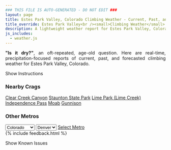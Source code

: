 ```yaml
---
### THIS FILE IS AUTO-GENERATED - DO NOT EDIT ###
layout: page
title: Estes Park Valley, Colorado Climbing Weather - Current, Past, and Forecasted Report
title_override: Estes Park Valley<br /><small>Climbing Weather</small>
description: A lightweight weather report for Estes Park Valley, Colorado. Optimized for slow internet connections.
js_includes:
  - weather.js
---
```


<section class="measure center lh-copy f5-ns f6 ph2 mv4" style="text-align: justify;">
<strong>"Is it dry?"</strong>, an oft-repeated, age-old question. Here are real-time,
precipitation-focused reports of current, past, and forecasted climbing weather for Estes Park Valley, Colorado.
</section>

<p id="settings-toggle" class="mw5 b center tc hover-light-red black-70 pointer">Show Instructions</p>
<section id="settings" class="overflow-hidden" style="display:none;">
    <div class="mv2 ph2 center">
        <div class="fn f6 tc pv2">
            <p class="measure lh-copy center"><strong>Show/hide hourly forecasts</strong> by clicking the desired day.</p>
            <hr class="mw5 p0 mv2 o-60 b0 bt b--light-red light-red bg-light-red">
            <p class="measure lh-copy center"><strong>Current and Past conditions</strong> are measured by the nearest weather station. <strong>Forecast conditions</strong> are calculated and polled separately.</p>
            <hr class="mw5 p0 mv2 o-60 b0 bt b--light-red light-red bg-light-red">
            <p class="measure lh-copy center"><strong>Having issues?</strong> Try <a id="clear-cache" class="no-underline relative fancy-link light-red hover-light-red" href="#">clearing the local cache</a>.</p>
            <hr class="mw5 p0 mv2 o-60 b0 bt b--light-red light-red bg-light-red">
            <p class="measure lh-copy center">Weather data sourced from <a class="no-underline fancy-link relative light-red" target="_blank" href="https://www.weather.gov/documentation/services-web-api">weather.gov</a>.</p>
        </div>
    </div>
</section>
<section id="weather" data-crag="estes-park-valley-colorado" class="mv4-ns mv3 ph2 center"></section>
<section id="nearby" class="tc lh-copy">
  <h3>Nearby Crags</h3>
<a class="nowrap no-underline fancy-link relative light-red mh3" href="/crags/clear-creek-canyon-colorado-weather.html">Clear Creek Canyon</a>
<a class="nowrap no-underline fancy-link relative light-red mh3" href="/crags/staunton-state-park-colorado-weather.html">Staunton State Park</a>
<a class="nowrap no-underline fancy-link relative light-red mh3" href="/crags/lime-park-lime-creek-colorado-weather.html">Lime Park (Lime Creek)</a>
<a class="nowrap no-underline fancy-link relative light-red mh3" href="/crags/independence-pass-colorado-weather.html">Independence Pass</a>
<a class="nowrap no-underline fancy-link relative light-red mh3" href="/crags/moab-utah-weather.html">Moab</a>
<a class="nowrap no-underline fancy-link relative light-red mh3" href="/crags/gunnison-colorado-weather.html">Gunnison</a>
</section>
<section id="nearby" class="tc lh-copy">
  <h3>Other Metros</h3>
  <select class="ma1 bg-near-white pa2" id="stateSel">
    <option value="Texas">Texas</option>
    <option value="Washington">Washington</option>
    <option value="Colorado" selected>Colorado</option>
    <option value="Tennessee">Tennessee</option>
    <option value="Utah">Utah</option>
    <option value="California">California</option>
  </select>
  <select class="ma1 bg-near-white pa2" id="citySel">
    <option value="Denver" selected>Denver</option>
  </select>
  <a id="selectMetro" class="f6 link dim ph3 pv2 ma1 dib white bg-light-red" href="/crags/denver-colorado-weather.html">Select Metro</a>
  <script>
    var states = [];
    states["Texas"] = "Austin"
    states["Washington"] = "Seattle"
    states["Colorado"] = "Denver"
    states["Tennessee"] = "Nashville"
    states["Utah"] = "Salt Lake City"
    states["California"] = "San Francisco|Los Angeles"
  </script>
</section>
{% include feedback.html %}
<p id="issues-toggle" class="mw5 b center tc hover-light-red black-70 pointer">Show Known Issues</p>
<section id="issues" class="overflow-hidden tc f6">
</section>

<script>
  var weekly_BOU_46_92 = {"updated":"2021-02-20T03:13:57+00:00","units":"us","forecastGenerator":"BaselineForecastGenerator","generatedAt":"2021-02-20T08:46:30+00:00","updateTime":"2021-02-20T03:13:57+00:00","validTimes":"2021-02-19T21:00:00+00:00/P7DT10H","elevation":{"value":2542.9464,"unitCode":"unit:m"},"periods":[{"number":1,"name":"Overnight","startTime":"2021-02-20T01:00:00-07:00","endTime":"2021-02-20T06:00:00-07:00","isDaytime":false,"temperature":21,"temperatureUnit":"F","temperatureTrend":"rising","windSpeed":"14 mph","windDirection":"WSW","icon":"https://api.weather.gov/icons/land/night/snow,40?size=medium","shortForecast":"Chance Snow Showers","detailedForecast":"A chance of snow showers. Mostly clear. Low around 21, with temperatures rising to around 23 overnight. West southwest wind around 14 mph, with gusts as high as 22 mph. Chance of precipitation is 40%."},{"number":2,"name":"Saturday","startTime":"2021-02-20T06:00:00-07:00","endTime":"2021-02-20T18:00:00-07:00","isDaytime":true,"temperature":38,"temperatureUnit":"F","temperatureTrend":"falling","windSpeed":"8 to 12 mph","windDirection":"W","icon":"https://api.weather.gov/icons/land/day/snow,60/snow,80?size=medium","shortForecast":"Snow Showers","detailedForecast":"Snow showers. Partly sunny. High near 38, with temperatures falling to around 31 in the afternoon. West wind 8 to 12 mph, with gusts as high as 18 mph. Chance of precipitation is 80%. New snow accumulation of less than half an inch possible."},{"number":3,"name":"Saturday Night","startTime":"2021-02-20T18:00:00-07:00","endTime":"2021-02-21T06:00:00-07:00","isDaytime":false,"temperature":14,"temperatureUnit":"F","temperatureTrend":"rising","windSpeed":"10 to 14 mph","windDirection":"NW","icon":"https://api.weather.gov/icons/land/night/snow,80/snow,20?size=medium","shortForecast":"Snow Showers","detailedForecast":"Snow showers before 5am. Mostly cloudy. Low around 14, with temperatures rising to around 17 overnight. Northwest wind 10 to 14 mph, with gusts as high as 22 mph. Chance of precipitation is 80%. New snow accumulation of less than one inch possible."},{"number":4,"name":"Sunday","startTime":"2021-02-21T06:00:00-07:00","endTime":"2021-02-21T18:00:00-07:00","isDaytime":true,"temperature":28,"temperatureUnit":"F","temperatureTrend":null,"windSpeed":"13 to 20 mph","windDirection":"W","icon":"https://api.weather.gov/icons/land/day/few/blizzard?size=medium","shortForecast":"Sunny then Patchy Blowing Snow","detailedForecast":"Patchy blowing snow after 2pm. Sunny, with a high near 28. West wind 13 to 20 mph, with gusts as high as 31 mph."},{"number":5,"name":"Sunday Night","startTime":"2021-02-21T18:00:00-07:00","endTime":"2021-02-22T06:00:00-07:00","isDaytime":false,"temperature":19,"temperatureUnit":"F","temperatureTrend":null,"windSpeed":"22 mph","windDirection":"W","icon":"https://api.weather.gov/icons/land/night/blizzard?size=medium","shortForecast":"Patchy Blowing Snow","detailedForecast":"Patchy blowing snow. Mostly clear, with a low around 19. West wind around 22 mph, with gusts as high as 35 mph."},{"number":6,"name":"Monday","startTime":"2021-02-22T06:00:00-07:00","endTime":"2021-02-22T18:00:00-07:00","isDaytime":true,"temperature":41,"temperatureUnit":"F","temperatureTrend":null,"windSpeed":"15 to 21 mph","windDirection":"W","icon":"https://api.weather.gov/icons/land/day/blizzard/wind_few?size=medium","shortForecast":"Patchy Blowing Snow then Sunny","detailedForecast":"Patchy blowing snow before 11am. Sunny, with a high near 41."},{"number":7,"name":"Monday Night","startTime":"2021-02-22T18:00:00-07:00","endTime":"2021-02-23T06:00:00-07:00","isDaytime":false,"temperature":26,"temperatureUnit":"F","temperatureTrend":null,"windSpeed":"15 mph","windDirection":"W","icon":"https://api.weather.gov/icons/land/night/few?size=medium","shortForecast":"Mostly Clear","detailedForecast":"Mostly clear, with a low around 26."},{"number":8,"name":"Tuesday","startTime":"2021-02-23T06:00:00-07:00","endTime":"2021-02-23T18:00:00-07:00","isDaytime":true,"temperature":46,"temperatureUnit":"F","temperatureTrend":null,"windSpeed":"14 mph","windDirection":"W","icon":"https://api.weather.gov/icons/land/day/few/snow?size=medium","shortForecast":"Sunny then Slight Chance Light Snow","detailedForecast":"A slight chance of snow after 5pm. Sunny, with a high near 46. Little or no snow accumulation expected."},{"number":9,"name":"Tuesday Night","startTime":"2021-02-23T18:00:00-07:00","endTime":"2021-02-24T06:00:00-07:00","isDaytime":false,"temperature":17,"temperatureUnit":"F","temperatureTrend":null,"windSpeed":"12 mph","windDirection":"W","icon":"https://api.weather.gov/icons/land/night/snow?size=medium","shortForecast":"Chance Light Snow","detailedForecast":"A chance of snow. Mostly cloudy, with a low around 17. New snow accumulation of less than one inch possible."},{"number":10,"name":"Wednesday","startTime":"2021-02-24T06:00:00-07:00","endTime":"2021-02-24T18:00:00-07:00","isDaytime":true,"temperature":27,"temperatureUnit":"F","temperatureTrend":null,"windSpeed":"12 mph","windDirection":"E","icon":"https://api.weather.gov/icons/land/day/snow?size=medium","shortForecast":"Chance Light Snow","detailedForecast":"A chance of snow. Partly sunny, with a high near 27. New snow accumulation of 1 to 2 inches possible."},{"number":11,"name":"Wednesday Night","startTime":"2021-02-24T18:00:00-07:00","endTime":"2021-02-25T06:00:00-07:00","isDaytime":false,"temperature":10,"temperatureUnit":"F","temperatureTrend":null,"windSpeed":"10 mph","windDirection":"NNE","icon":"https://api.weather.gov/icons/land/night/snow?size=medium","shortForecast":"Chance Light Snow","detailedForecast":"A chance of snow. Mostly cloudy, with a low around 10. New snow accumulation of 1 to 2 inches possible."},{"number":12,"name":"Thursday","startTime":"2021-02-25T06:00:00-07:00","endTime":"2021-02-25T18:00:00-07:00","isDaytime":true,"temperature":30,"temperatureUnit":"F","temperatureTrend":null,"windSpeed":"12 mph","windDirection":"WSW","icon":"https://api.weather.gov/icons/land/day/snow/sct?size=medium","shortForecast":"Slight Chance Light Snow then Mostly Sunny","detailedForecast":"A slight chance of snow before 11am. Mostly sunny, with a high near 30. Little or no snow accumulation expected."},{"number":13,"name":"Thursday Night","startTime":"2021-02-25T18:00:00-07:00","endTime":"2021-02-26T06:00:00-07:00","isDaytime":false,"temperature":15,"temperatureUnit":"F","temperatureTrend":null,"windSpeed":"14 mph","windDirection":"WSW","icon":"https://api.weather.gov/icons/land/night/few?size=medium","shortForecast":"Mostly Clear","detailedForecast":"Mostly clear, with a low around 15."},{"number":14,"name":"Friday","startTime":"2021-02-26T06:00:00-07:00","endTime":"2021-02-26T18:00:00-07:00","isDaytime":true,"temperature":36,"temperatureUnit":"F","temperatureTrend":null,"windSpeed":"10 to 14 mph","windDirection":"W","icon":"https://api.weather.gov/icons/land/day/sct/snow?size=medium","shortForecast":"Mostly Sunny then Slight Chance Light Snow","detailedForecast":"A slight chance of snow after 5pm. Mostly sunny, with a high near 36."}]}
  var hourly_BOU_46_92 = {"@context":["https://geojson.org/geojson-ld/geojson-context.jsonld",{"@version":"1.1","wx":"https://api.weather.gov/ontology#","geo":"http://www.opengis.net/ont/geosparql#","unit":"http://codes.wmo.int/common/unit/","@vocab":"https://api.weather.gov/ontology#"}],"type":"Feature","geometry":{"type":"Polygon","coordinates":[[[-105.5332704,40.4141984],[-105.5310309,40.3922896],[-105.5022871,40.393991199999995],[-105.5045206,40.415900099999995],[-105.5332704,40.4141984]]]},"properties":{"updated":"2021-02-20T03:13:57+00:00","units":"us","forecastGenerator":"HourlyForecastGenerator","generatedAt":"2021-02-20T08:46:31+00:00","updateTime":"2021-02-20T03:13:57+00:00","validTimes":"2021-02-19T21:00:00+00:00/P7DT10H","elevation":{"value":2542.9464,"unitCode":"unit:m"},"periods":[{"number":1,"name":"","startTime":"2021-02-20T01:00:00-07:00","endTime":"2021-02-20T02:00:00-07:00","isDaytime":false,"temperature":22,"temperatureUnit":"F","temperatureTrend":null,"windSpeed":"14 mph","windDirection":"W","icon":"https://api.weather.gov/icons/land/night/snow,30?size=small","shortForecast":"Chance Snow Showers","detailedForecast":""},{"number":2,"name":"","startTime":"2021-02-20T02:00:00-07:00","endTime":"2021-02-20T03:00:00-07:00","isDaytime":false,"temperature":21,"temperatureUnit":"F","temperatureTrend":null,"windSpeed":"14 mph","windDirection":"W","icon":"https://api.weather.gov/icons/land/night/snow,30?size=small","shortForecast":"Chance Snow Showers","detailedForecast":""},{"number":3,"name":"","startTime":"2021-02-20T03:00:00-07:00","endTime":"2021-02-20T04:00:00-07:00","isDaytime":false,"temperature":22,"temperatureUnit":"F","temperatureTrend":null,"windSpeed":"14 mph","windDirection":"WSW","icon":"https://api.weather.gov/icons/land/night/snow,30?size=small","shortForecast":"Chance Snow Showers","detailedForecast":""},{"number":4,"name":"","startTime":"2021-02-20T04:00:00-07:00","endTime":"2021-02-20T05:00:00-07:00","isDaytime":false,"temperature":22,"temperatureUnit":"F","temperatureTrend":null,"windSpeed":"14 mph","windDirection":"WSW","icon":"https://api.weather.gov/icons/land/night/snow,30?size=small","shortForecast":"Chance Snow Showers","detailedForecast":""},{"number":5,"name":"","startTime":"2021-02-20T05:00:00-07:00","endTime":"2021-02-20T06:00:00-07:00","isDaytime":false,"temperature":23,"temperatureUnit":"F","temperatureTrend":null,"windSpeed":"13 mph","windDirection":"WSW","icon":"https://api.weather.gov/icons/land/night/snow,40?size=small","shortForecast":"Chance Snow Showers","detailedForecast":""},{"number":6,"name":"","startTime":"2021-02-20T06:00:00-07:00","endTime":"2021-02-20T07:00:00-07:00","isDaytime":true,"temperature":23,"temperatureUnit":"F","temperatureTrend":null,"windSpeed":"12 mph","windDirection":"WSW","icon":"https://api.weather.gov/icons/land/day/snow,40?size=small","shortForecast":"Chance Snow Showers","detailedForecast":""},{"number":7,"name":"","startTime":"2021-02-20T07:00:00-07:00","endTime":"2021-02-20T08:00:00-07:00","isDaytime":true,"temperature":25,"temperatureUnit":"F","temperatureTrend":null,"windSpeed":"12 mph","windDirection":"WSW","icon":"https://api.weather.gov/icons/land/day/snow,40?size=small","shortForecast":"Chance Snow Showers","detailedForecast":""},{"number":8,"name":"","startTime":"2021-02-20T08:00:00-07:00","endTime":"2021-02-20T09:00:00-07:00","isDaytime":true,"temperature":27,"temperatureUnit":"F","temperatureTrend":null,"windSpeed":"12 mph","windDirection":"WSW","icon":"https://api.weather.gov/icons/land/day/snow?size=small","shortForecast":"Chance Snow Showers","detailedForecast":""},{"number":9,"name":"","startTime":"2021-02-20T09:00:00-07:00","endTime":"2021-02-20T10:00:00-07:00","isDaytime":true,"temperature":30,"temperatureUnit":"F","temperatureTrend":null,"windSpeed":"10 mph","windDirection":"WSW","icon":"https://api.weather.gov/icons/land/day/snow?size=small","shortForecast":"Chance Snow Showers","detailedForecast":""},{"number":10,"name":"","startTime":"2021-02-20T10:00:00-07:00","endTime":"2021-02-20T11:00:00-07:00","isDaytime":true,"temperature":33,"temperatureUnit":"F","temperatureTrend":null,"windSpeed":"9 mph","windDirection":"WSW","icon":"https://api.weather.gov/icons/land/day/snow?size=small","shortForecast":"Chance Snow Showers","detailedForecast":""},{"number":11,"name":"","startTime":"2021-02-20T11:00:00-07:00","endTime":"2021-02-20T12:00:00-07:00","isDaytime":true,"temperature":36,"temperatureUnit":"F","temperatureTrend":null,"windSpeed":"9 mph","windDirection":"WSW","icon":"https://api.weather.gov/icons/land/day/snow?size=small","shortForecast":"Snow Showers Likely","detailedForecast":""},{"number":12,"name":"","startTime":"2021-02-20T12:00:00-07:00","endTime":"2021-02-20T13:00:00-07:00","isDaytime":true,"temperature":37,"temperatureUnit":"F","temperatureTrend":null,"windSpeed":"9 mph","windDirection":"WSW","icon":"https://api.weather.gov/icons/land/day/snow?size=small","shortForecast":"Snow Showers Likely","detailedForecast":""},{"number":13,"name":"","startTime":"2021-02-20T13:00:00-07:00","endTime":"2021-02-20T14:00:00-07:00","isDaytime":true,"temperature":38,"temperatureUnit":"F","temperatureTrend":null,"windSpeed":"9 mph","windDirection":"WSW","icon":"https://api.weather.gov/icons/land/day/snow?size=small","shortForecast":"Snow Showers Likely","detailedForecast":""},{"number":14,"name":"","startTime":"2021-02-20T14:00:00-07:00","endTime":"2021-02-20T15:00:00-07:00","isDaytime":true,"temperature":37,"temperatureUnit":"F","temperatureTrend":null,"windSpeed":"9 mph","windDirection":"WSW","icon":"https://api.weather.gov/icons/land/day/snow?size=small","shortForecast":"Snow Showers Likely","detailedForecast":""},{"number":15,"name":"","startTime":"2021-02-20T15:00:00-07:00","endTime":"2021-02-20T16:00:00-07:00","isDaytime":true,"temperature":36,"temperatureUnit":"F","temperatureTrend":null,"windSpeed":"9 mph","windDirection":"W","icon":"https://api.weather.gov/icons/land/day/snow?size=small","shortForecast":"Snow Showers Likely","detailedForecast":""},{"number":16,"name":"","startTime":"2021-02-20T16:00:00-07:00","endTime":"2021-02-20T17:00:00-07:00","isDaytime":true,"temperature":34,"temperatureUnit":"F","temperatureTrend":null,"windSpeed":"9 mph","windDirection":"W","icon":"https://api.weather.gov/icons/land/day/snow?size=small","shortForecast":"Snow Showers Likely","detailedForecast":""},{"number":17,"name":"","startTime":"2021-02-20T17:00:00-07:00","endTime":"2021-02-20T18:00:00-07:00","isDaytime":true,"temperature":31,"temperatureUnit":"F","temperatureTrend":null,"windSpeed":"8 mph","windDirection":"NW","icon":"https://api.weather.gov/icons/land/day/snow?size=small","shortForecast":"Snow Showers","detailedForecast":""},{"number":18,"name":"","startTime":"2021-02-20T18:00:00-07:00","endTime":"2021-02-20T19:00:00-07:00","isDaytime":false,"temperature":29,"temperatureUnit":"F","temperatureTrend":null,"windSpeed":"10 mph","windDirection":"WNW","icon":"https://api.weather.gov/icons/land/night/snow?size=small","shortForecast":"Snow Showers","detailedForecast":""},{"number":19,"name":"","startTime":"2021-02-20T19:00:00-07:00","endTime":"2021-02-20T20:00:00-07:00","isDaytime":false,"temperature":26,"temperatureUnit":"F","temperatureTrend":null,"windSpeed":"13 mph","windDirection":"NW","icon":"https://api.weather.gov/icons/land/night/snow?size=small","shortForecast":"Snow Showers","detailedForecast":""},{"number":20,"name":"","startTime":"2021-02-20T20:00:00-07:00","endTime":"2021-02-20T21:00:00-07:00","isDaytime":false,"temperature":24,"temperatureUnit":"F","temperatureTrend":null,"windSpeed":"13 mph","windDirection":"WNW","icon":"https://api.weather.gov/icons/land/night/snow?size=small","shortForecast":"Snow Showers","detailedForecast":""},{"number":21,"name":"","startTime":"2021-02-20T21:00:00-07:00","endTime":"2021-02-20T22:00:00-07:00","isDaytime":false,"temperature":23,"temperatureUnit":"F","temperatureTrend":null,"windSpeed":"14 mph","windDirection":"NW","icon":"https://api.weather.gov/icons/land/night/snow?size=small","shortForecast":"Snow Showers","detailedForecast":""},{"number":22,"name":"","startTime":"2021-02-20T22:00:00-07:00","endTime":"2021-02-20T23:00:00-07:00","isDaytime":false,"temperature":21,"temperatureUnit":"F","temperatureTrend":null,"windSpeed":"13 mph","windDirection":"NW","icon":"https://api.weather.gov/icons/land/night/snow?size=small","shortForecast":"Snow Showers","detailedForecast":""},{"number":23,"name":"","startTime":"2021-02-20T23:00:00-07:00","endTime":"2021-02-21T00:00:00-07:00","isDaytime":false,"temperature":20,"temperatureUnit":"F","temperatureTrend":null,"windSpeed":"12 mph","windDirection":"NW","icon":"https://api.weather.gov/icons/land/night/snow?size=small","shortForecast":"Slight Chance Snow Showers","detailedForecast":""},{"number":24,"name":"","startTime":"2021-02-21T00:00:00-07:00","endTime":"2021-02-21T01:00:00-07:00","isDaytime":false,"temperature":19,"temperatureUnit":"F","temperatureTrend":null,"windSpeed":"10 mph","windDirection":"NW","icon":"https://api.weather.gov/icons/land/night/snow?size=small","shortForecast":"Slight Chance Snow Showers","detailedForecast":""},{"number":25,"name":"","startTime":"2021-02-21T01:00:00-07:00","endTime":"2021-02-21T02:00:00-07:00","isDaytime":false,"temperature":17,"temperatureUnit":"F","temperatureTrend":null,"windSpeed":"10 mph","windDirection":"NW","icon":"https://api.weather.gov/icons/land/night/snow?size=small","shortForecast":"Slight Chance Snow Showers","detailedForecast":""},{"number":26,"name":"","startTime":"2021-02-21T02:00:00-07:00","endTime":"2021-02-21T03:00:00-07:00","isDaytime":false,"temperature":17,"temperatureUnit":"F","temperatureTrend":null,"windSpeed":"10 mph","windDirection":"NW","icon":"https://api.weather.gov/icons/land/night/snow?size=small","shortForecast":"Slight Chance Snow Showers","detailedForecast":""},{"number":27,"name":"","startTime":"2021-02-21T03:00:00-07:00","endTime":"2021-02-21T04:00:00-07:00","isDaytime":false,"temperature":16,"temperatureUnit":"F","temperatureTrend":null,"windSpeed":"10 mph","windDirection":"WNW","icon":"https://api.weather.gov/icons/land/night/snow?size=small","shortForecast":"Slight Chance Snow Showers","detailedForecast":""},{"number":28,"name":"","startTime":"2021-02-21T04:00:00-07:00","endTime":"2021-02-21T05:00:00-07:00","isDaytime":false,"temperature":16,"temperatureUnit":"F","temperatureTrend":null,"windSpeed":"12 mph","windDirection":"WNW","icon":"https://api.weather.gov/icons/land/night/snow?size=small","shortForecast":"Slight Chance Snow Showers","detailedForecast":""},{"number":29,"name":"","startTime":"2021-02-21T05:00:00-07:00","endTime":"2021-02-21T06:00:00-07:00","isDaytime":false,"temperature":17,"temperatureUnit":"F","temperatureTrend":null,"windSpeed":"13 mph","windDirection":"WNW","icon":"https://api.weather.gov/icons/land/night/few?size=small","shortForecast":"Mostly Clear","detailedForecast":""},{"number":30,"name":"","startTime":"2021-02-21T06:00:00-07:00","endTime":"2021-02-21T07:00:00-07:00","isDaytime":true,"temperature":17,"temperatureUnit":"F","temperatureTrend":null,"windSpeed":"13 mph","windDirection":"W","icon":"https://api.weather.gov/icons/land/day/sct?size=small","shortForecast":"Mostly Sunny","detailedForecast":""},{"number":31,"name":"","startTime":"2021-02-21T07:00:00-07:00","endTime":"2021-02-21T08:00:00-07:00","isDaytime":true,"temperature":18,"temperatureUnit":"F","temperatureTrend":null,"windSpeed":"13 mph","windDirection":"W","icon":"https://api.weather.gov/icons/land/day/sct?size=small","shortForecast":"Mostly Sunny","detailedForecast":""},{"number":32,"name":"","startTime":"2021-02-21T08:00:00-07:00","endTime":"2021-02-21T09:00:00-07:00","isDaytime":true,"temperature":19,"temperatureUnit":"F","temperatureTrend":null,"windSpeed":"15 mph","windDirection":"W","icon":"https://api.weather.gov/icons/land/day/sct?size=small","shortForecast":"Mostly Sunny","detailedForecast":""},{"number":33,"name":"","startTime":"2021-02-21T09:00:00-07:00","endTime":"2021-02-21T10:00:00-07:00","isDaytime":true,"temperature":21,"temperatureUnit":"F","temperatureTrend":null,"windSpeed":"15 mph","windDirection":"W","icon":"https://api.weather.gov/icons/land/day/sct?size=small","shortForecast":"Mostly Sunny","detailedForecast":""},{"number":34,"name":"","startTime":"2021-02-21T10:00:00-07:00","endTime":"2021-02-21T11:00:00-07:00","isDaytime":true,"temperature":22,"temperatureUnit":"F","temperatureTrend":null,"windSpeed":"16 mph","windDirection":"W","icon":"https://api.weather.gov/icons/land/day/few?size=small","shortForecast":"Sunny","detailedForecast":""},{"number":35,"name":"","startTime":"2021-02-21T11:00:00-07:00","endTime":"2021-02-21T12:00:00-07:00","isDaytime":true,"temperature":24,"temperatureUnit":"F","temperatureTrend":null,"windSpeed":"17 mph","windDirection":"W","icon":"https://api.weather.gov/icons/land/day/few?size=small","shortForecast":"Sunny","detailedForecast":""},{"number":36,"name":"","startTime":"2021-02-21T12:00:00-07:00","endTime":"2021-02-21T13:00:00-07:00","isDaytime":true,"temperature":25,"temperatureUnit":"F","temperatureTrend":null,"windSpeed":"17 mph","windDirection":"W","icon":"https://api.weather.gov/icons/land/day/few?size=small","shortForecast":"Sunny","detailedForecast":""},{"number":37,"name":"","startTime":"2021-02-21T13:00:00-07:00","endTime":"2021-02-21T14:00:00-07:00","isDaytime":true,"temperature":27,"temperatureUnit":"F","temperatureTrend":null,"windSpeed":"18 mph","windDirection":"W","icon":"https://api.weather.gov/icons/land/day/few?size=small","shortForecast":"Sunny","detailedForecast":""},{"number":38,"name":"","startTime":"2021-02-21T14:00:00-07:00","endTime":"2021-02-21T15:00:00-07:00","isDaytime":true,"temperature":27,"temperatureUnit":"F","temperatureTrend":null,"windSpeed":"20 mph","windDirection":"W","icon":"https://api.weather.gov/icons/land/day/blizzard?size=small","shortForecast":"Patchy Blowing Snow","detailedForecast":""},{"number":39,"name":"","startTime":"2021-02-21T15:00:00-07:00","endTime":"2021-02-21T16:00:00-07:00","isDaytime":true,"temperature":27,"temperatureUnit":"F","temperatureTrend":null,"windSpeed":"20 mph","windDirection":"W","icon":"https://api.weather.gov/icons/land/day/blizzard?size=small","shortForecast":"Patchy Blowing Snow","detailedForecast":""},{"number":40,"name":"","startTime":"2021-02-21T16:00:00-07:00","endTime":"2021-02-21T17:00:00-07:00","isDaytime":true,"temperature":26,"temperatureUnit":"F","temperatureTrend":null,"windSpeed":"20 mph","windDirection":"W","icon":"https://api.weather.gov/icons/land/day/blizzard?size=small","shortForecast":"Patchy Blowing Snow","detailedForecast":""},{"number":41,"name":"","startTime":"2021-02-21T17:00:00-07:00","endTime":"2021-02-21T18:00:00-07:00","isDaytime":true,"temperature":25,"temperatureUnit":"F","temperatureTrend":null,"windSpeed":"20 mph","windDirection":"W","icon":"https://api.weather.gov/icons/land/day/blizzard?size=small","shortForecast":"Patchy Blowing Snow","detailedForecast":""},{"number":42,"name":"","startTime":"2021-02-21T18:00:00-07:00","endTime":"2021-02-21T19:00:00-07:00","isDaytime":false,"temperature":24,"temperatureUnit":"F","temperatureTrend":null,"windSpeed":"20 mph","windDirection":"W","icon":"https://api.weather.gov/icons/land/night/blizzard?size=small","shortForecast":"Patchy Blowing Snow","detailedForecast":""},{"number":43,"name":"","startTime":"2021-02-21T19:00:00-07:00","endTime":"2021-02-21T20:00:00-07:00","isDaytime":false,"temperature":22,"temperatureUnit":"F","temperatureTrend":null,"windSpeed":"20 mph","windDirection":"W","icon":"https://api.weather.gov/icons/land/night/blizzard?size=small","shortForecast":"Patchy Blowing Snow","detailedForecast":""},{"number":44,"name":"","startTime":"2021-02-21T20:00:00-07:00","endTime":"2021-02-21T21:00:00-07:00","isDaytime":false,"temperature":21,"temperatureUnit":"F","temperatureTrend":null,"windSpeed":"20 mph","windDirection":"W","icon":"https://api.weather.gov/icons/land/night/blizzard?size=small","shortForecast":"Patchy Blowing Snow","detailedForecast":""},{"number":45,"name":"","startTime":"2021-02-21T21:00:00-07:00","endTime":"2021-02-21T22:00:00-07:00","isDaytime":false,"temperature":21,"temperatureUnit":"F","temperatureTrend":null,"windSpeed":"21 mph","windDirection":"W","icon":"https://api.weather.gov/icons/land/night/blizzard?size=small","shortForecast":"Patchy Blowing Snow","detailedForecast":""},{"number":46,"name":"","startTime":"2021-02-21T22:00:00-07:00","endTime":"2021-02-21T23:00:00-07:00","isDaytime":false,"temperature":21,"temperatureUnit":"F","temperatureTrend":null,"windSpeed":"21 mph","windDirection":"W","icon":"https://api.weather.gov/icons/land/night/blizzard?size=small","shortForecast":"Patchy Blowing Snow","detailedForecast":""},{"number":47,"name":"","startTime":"2021-02-21T23:00:00-07:00","endTime":"2021-02-22T00:00:00-07:00","isDaytime":false,"temperature":22,"temperatureUnit":"F","temperatureTrend":null,"windSpeed":"22 mph","windDirection":"W","icon":"https://api.weather.gov/icons/land/night/blizzard?size=small","shortForecast":"Patchy Blowing Snow","detailedForecast":""},{"number":48,"name":"","startTime":"2021-02-22T00:00:00-07:00","endTime":"2021-02-22T01:00:00-07:00","isDaytime":false,"temperature":22,"temperatureUnit":"F","temperatureTrend":null,"windSpeed":"22 mph","windDirection":"W","icon":"https://api.weather.gov/icons/land/night/blizzard?size=small","shortForecast":"Patchy Blowing Snow","detailedForecast":""},{"number":49,"name":"","startTime":"2021-02-22T01:00:00-07:00","endTime":"2021-02-22T02:00:00-07:00","isDaytime":false,"temperature":23,"temperatureUnit":"F","temperatureTrend":null,"windSpeed":"22 mph","windDirection":"W","icon":"https://api.weather.gov/icons/land/night/blizzard?size=small","shortForecast":"Patchy Blowing Snow","detailedForecast":""},{"number":50,"name":"","startTime":"2021-02-22T02:00:00-07:00","endTime":"2021-02-22T03:00:00-07:00","isDaytime":false,"temperature":23,"temperatureUnit":"F","temperatureTrend":null,"windSpeed":"22 mph","windDirection":"W","icon":"https://api.weather.gov/icons/land/night/blizzard?size=small","shortForecast":"Patchy Blowing Snow","detailedForecast":""},{"number":51,"name":"","startTime":"2021-02-22T03:00:00-07:00","endTime":"2021-02-22T04:00:00-07:00","isDaytime":false,"temperature":24,"temperatureUnit":"F","temperatureTrend":null,"windSpeed":"22 mph","windDirection":"W","icon":"https://api.weather.gov/icons/land/night/blizzard?size=small","shortForecast":"Patchy Blowing Snow","detailedForecast":""},{"number":52,"name":"","startTime":"2021-02-22T04:00:00-07:00","endTime":"2021-02-22T05:00:00-07:00","isDaytime":false,"temperature":24,"temperatureUnit":"F","temperatureTrend":null,"windSpeed":"22 mph","windDirection":"W","icon":"https://api.weather.gov/icons/land/night/blizzard?size=small","shortForecast":"Patchy Blowing Snow","detailedForecast":""},{"number":53,"name":"","startTime":"2021-02-22T05:00:00-07:00","endTime":"2021-02-22T06:00:00-07:00","isDaytime":false,"temperature":25,"temperatureUnit":"F","temperatureTrend":null,"windSpeed":"22 mph","windDirection":"W","icon":"https://api.weather.gov/icons/land/night/blizzard?size=small","shortForecast":"Patchy Blowing Snow","detailedForecast":""},{"number":54,"name":"","startTime":"2021-02-22T06:00:00-07:00","endTime":"2021-02-22T07:00:00-07:00","isDaytime":true,"temperature":25,"temperatureUnit":"F","temperatureTrend":null,"windSpeed":"21 mph","windDirection":"W","icon":"https://api.weather.gov/icons/land/day/blizzard?size=small","shortForecast":"Patchy Blowing Snow","detailedForecast":""},{"number":55,"name":"","startTime":"2021-02-22T07:00:00-07:00","endTime":"2021-02-22T08:00:00-07:00","isDaytime":true,"temperature":26,"temperatureUnit":"F","temperatureTrend":null,"windSpeed":"21 mph","windDirection":"W","icon":"https://api.weather.gov/icons/land/day/blizzard?size=small","shortForecast":"Patchy Blowing Snow","detailedForecast":""},{"number":56,"name":"","startTime":"2021-02-22T08:00:00-07:00","endTime":"2021-02-22T09:00:00-07:00","isDaytime":true,"temperature":27,"temperatureUnit":"F","temperatureTrend":null,"windSpeed":"21 mph","windDirection":"W","icon":"https://api.weather.gov/icons/land/day/blizzard?size=small","shortForecast":"Patchy Blowing Snow","detailedForecast":""},{"number":57,"name":"","startTime":"2021-02-22T09:00:00-07:00","endTime":"2021-02-22T10:00:00-07:00","isDaytime":true,"temperature":29,"temperatureUnit":"F","temperatureTrend":null,"windSpeed":"21 mph","windDirection":"W","icon":"https://api.weather.gov/icons/land/day/blizzard?size=small","shortForecast":"Patchy Blowing Snow","detailedForecast":""},{"number":58,"name":"","startTime":"2021-02-22T10:00:00-07:00","endTime":"2021-02-22T11:00:00-07:00","isDaytime":true,"temperature":32,"temperatureUnit":"F","temperatureTrend":null,"windSpeed":"21 mph","windDirection":"W","icon":"https://api.weather.gov/icons/land/day/blizzard?size=small","shortForecast":"Patchy Blowing Snow","detailedForecast":""},{"number":59,"name":"","startTime":"2021-02-22T11:00:00-07:00","endTime":"2021-02-22T12:00:00-07:00","isDaytime":true,"temperature":35,"temperatureUnit":"F","temperatureTrend":null,"windSpeed":"18 mph","windDirection":"W","icon":"https://api.weather.gov/icons/land/day/few?size=small","shortForecast":"Sunny","detailedForecast":""},{"number":60,"name":"","startTime":"2021-02-22T12:00:00-07:00","endTime":"2021-02-22T13:00:00-07:00","isDaytime":true,"temperature":37,"temperatureUnit":"F","temperatureTrend":null,"windSpeed":"18 mph","windDirection":"W","icon":"https://api.weather.gov/icons/land/day/few?size=small","shortForecast":"Sunny","detailedForecast":""},{"number":61,"name":"","startTime":"2021-02-22T13:00:00-07:00","endTime":"2021-02-22T14:00:00-07:00","isDaytime":true,"temperature":38,"temperatureUnit":"F","temperatureTrend":null,"windSpeed":"18 mph","windDirection":"W","icon":"https://api.weather.gov/icons/land/day/few?size=small","shortForecast":"Sunny","detailedForecast":""},{"number":62,"name":"","startTime":"2021-02-22T14:00:00-07:00","endTime":"2021-02-22T15:00:00-07:00","isDaytime":true,"temperature":39,"temperatureUnit":"F","temperatureTrend":null,"windSpeed":"18 mph","windDirection":"W","icon":"https://api.weather.gov/icons/land/day/few?size=small","shortForecast":"Sunny","detailedForecast":""},{"number":63,"name":"","startTime":"2021-02-22T15:00:00-07:00","endTime":"2021-02-22T16:00:00-07:00","isDaytime":true,"temperature":39,"temperatureUnit":"F","temperatureTrend":null,"windSpeed":"18 mph","windDirection":"W","icon":"https://api.weather.gov/icons/land/day/few?size=small","shortForecast":"Sunny","detailedForecast":""},{"number":64,"name":"","startTime":"2021-02-22T16:00:00-07:00","endTime":"2021-02-22T17:00:00-07:00","isDaytime":true,"temperature":38,"temperatureUnit":"F","temperatureTrend":null,"windSpeed":"17 mph","windDirection":"W","icon":"https://api.weather.gov/icons/land/day/skc?size=small","shortForecast":"Sunny","detailedForecast":""},{"number":65,"name":"","startTime":"2021-02-22T17:00:00-07:00","endTime":"2021-02-22T18:00:00-07:00","isDaytime":true,"temperature":37,"temperatureUnit":"F","temperatureTrend":null,"windSpeed":"15 mph","windDirection":"W","icon":"https://api.weather.gov/icons/land/day/skc?size=small","shortForecast":"Sunny","detailedForecast":""},{"number":66,"name":"","startTime":"2021-02-22T18:00:00-07:00","endTime":"2021-02-22T19:00:00-07:00","isDaytime":false,"temperature":35,"temperatureUnit":"F","temperatureTrend":null,"windSpeed":"15 mph","windDirection":"W","icon":"https://api.weather.gov/icons/land/night/skc?size=small","shortForecast":"Clear","detailedForecast":""},{"number":67,"name":"","startTime":"2021-02-22T19:00:00-07:00","endTime":"2021-02-22T20:00:00-07:00","isDaytime":false,"temperature":34,"temperatureUnit":"F","temperatureTrend":null,"windSpeed":"15 mph","windDirection":"W","icon":"https://api.weather.gov/icons/land/night/skc?size=small","shortForecast":"Clear","detailedForecast":""},{"number":68,"name":"","startTime":"2021-02-22T20:00:00-07:00","endTime":"2021-02-22T21:00:00-07:00","isDaytime":false,"temperature":32,"temperatureUnit":"F","temperatureTrend":null,"windSpeed":"15 mph","windDirection":"W","icon":"https://api.weather.gov/icons/land/night/skc?size=small","shortForecast":"Clear","detailedForecast":""},{"number":69,"name":"","startTime":"2021-02-22T21:00:00-07:00","endTime":"2021-02-22T22:00:00-07:00","isDaytime":false,"temperature":31,"temperatureUnit":"F","temperatureTrend":null,"windSpeed":"15 mph","windDirection":"W","icon":"https://api.weather.gov/icons/land/night/skc?size=small","shortForecast":"Clear","detailedForecast":""},{"number":70,"name":"","startTime":"2021-02-22T22:00:00-07:00","endTime":"2021-02-22T23:00:00-07:00","isDaytime":false,"temperature":30,"temperatureUnit":"F","temperatureTrend":null,"windSpeed":"15 mph","windDirection":"W","icon":"https://api.weather.gov/icons/land/night/skc?size=small","shortForecast":"Clear","detailedForecast":""},{"number":71,"name":"","startTime":"2021-02-22T23:00:00-07:00","endTime":"2021-02-23T00:00:00-07:00","isDaytime":false,"temperature":30,"temperatureUnit":"F","temperatureTrend":null,"windSpeed":"14 mph","windDirection":"W","icon":"https://api.weather.gov/icons/land/night/few?size=small","shortForecast":"Mostly Clear","detailedForecast":""},{"number":72,"name":"","startTime":"2021-02-23T00:00:00-07:00","endTime":"2021-02-23T01:00:00-07:00","isDaytime":false,"temperature":30,"temperatureUnit":"F","temperatureTrend":null,"windSpeed":"14 mph","windDirection":"W","icon":"https://api.weather.gov/icons/land/night/few?size=small","shortForecast":"Mostly Clear","detailedForecast":""},{"number":73,"name":"","startTime":"2021-02-23T01:00:00-07:00","endTime":"2021-02-23T02:00:00-07:00","isDaytime":false,"temperature":30,"temperatureUnit":"F","temperatureTrend":null,"windSpeed":"14 mph","windDirection":"W","icon":"https://api.weather.gov/icons/land/night/few?size=small","shortForecast":"Mostly Clear","detailedForecast":""},{"number":74,"name":"","startTime":"2021-02-23T02:00:00-07:00","endTime":"2021-02-23T03:00:00-07:00","isDaytime":false,"temperature":30,"temperatureUnit":"F","temperatureTrend":null,"windSpeed":"14 mph","windDirection":"W","icon":"https://api.weather.gov/icons/land/night/few?size=small","shortForecast":"Mostly Clear","detailedForecast":""},{"number":75,"name":"","startTime":"2021-02-23T03:00:00-07:00","endTime":"2021-02-23T04:00:00-07:00","isDaytime":false,"temperature":30,"temperatureUnit":"F","temperatureTrend":null,"windSpeed":"14 mph","windDirection":"W","icon":"https://api.weather.gov/icons/land/night/few?size=small","shortForecast":"Mostly Clear","detailedForecast":""},{"number":76,"name":"","startTime":"2021-02-23T04:00:00-07:00","endTime":"2021-02-23T05:00:00-07:00","isDaytime":false,"temperature":30,"temperatureUnit":"F","temperatureTrend":null,"windSpeed":"14 mph","windDirection":"W","icon":"https://api.weather.gov/icons/land/night/few?size=small","shortForecast":"Mostly Clear","detailedForecast":""},{"number":77,"name":"","startTime":"2021-02-23T05:00:00-07:00","endTime":"2021-02-23T06:00:00-07:00","isDaytime":false,"temperature":31,"temperatureUnit":"F","temperatureTrend":null,"windSpeed":"14 mph","windDirection":"W","icon":"https://api.weather.gov/icons/land/night/few?size=small","shortForecast":"Mostly Clear","detailedForecast":""},{"number":78,"name":"","startTime":"2021-02-23T06:00:00-07:00","endTime":"2021-02-23T07:00:00-07:00","isDaytime":true,"temperature":32,"temperatureUnit":"F","temperatureTrend":null,"windSpeed":"14 mph","windDirection":"W","icon":"https://api.weather.gov/icons/land/day/few?size=small","shortForecast":"Sunny","detailedForecast":""},{"number":79,"name":"","startTime":"2021-02-23T07:00:00-07:00","endTime":"2021-02-23T08:00:00-07:00","isDaytime":true,"temperature":32,"temperatureUnit":"F","temperatureTrend":null,"windSpeed":"14 mph","windDirection":"W","icon":"https://api.weather.gov/icons/land/day/few?size=small","shortForecast":"Sunny","detailedForecast":""},{"number":80,"name":"","startTime":"2021-02-23T08:00:00-07:00","endTime":"2021-02-23T09:00:00-07:00","isDaytime":true,"temperature":34,"temperatureUnit":"F","temperatureTrend":null,"windSpeed":"14 mph","windDirection":"W","icon":"https://api.weather.gov/icons/land/day/few?size=small","shortForecast":"Sunny","detailedForecast":""},{"number":81,"name":"","startTime":"2021-02-23T09:00:00-07:00","endTime":"2021-02-23T10:00:00-07:00","isDaytime":true,"temperature":37,"temperatureUnit":"F","temperatureTrend":null,"windSpeed":"14 mph","windDirection":"W","icon":"https://api.weather.gov/icons/land/day/few?size=small","shortForecast":"Sunny","detailedForecast":""},{"number":82,"name":"","startTime":"2021-02-23T10:00:00-07:00","endTime":"2021-02-23T11:00:00-07:00","isDaytime":true,"temperature":40,"temperatureUnit":"F","temperatureTrend":null,"windSpeed":"14 mph","windDirection":"W","icon":"https://api.weather.gov/icons/land/day/few?size=small","shortForecast":"Sunny","detailedForecast":""},{"number":83,"name":"","startTime":"2021-02-23T11:00:00-07:00","endTime":"2021-02-23T12:00:00-07:00","isDaytime":true,"temperature":42,"temperatureUnit":"F","temperatureTrend":null,"windSpeed":"14 mph","windDirection":"W","icon":"https://api.weather.gov/icons/land/day/few?size=small","shortForecast":"Sunny","detailedForecast":""},{"number":84,"name":"","startTime":"2021-02-23T12:00:00-07:00","endTime":"2021-02-23T13:00:00-07:00","isDaytime":true,"temperature":43,"temperatureUnit":"F","temperatureTrend":null,"windSpeed":"14 mph","windDirection":"W","icon":"https://api.weather.gov/icons/land/day/few?size=small","shortForecast":"Sunny","detailedForecast":""},{"number":85,"name":"","startTime":"2021-02-23T13:00:00-07:00","endTime":"2021-02-23T14:00:00-07:00","isDaytime":true,"temperature":43,"temperatureUnit":"F","temperatureTrend":null,"windSpeed":"14 mph","windDirection":"W","icon":"https://api.weather.gov/icons/land/day/few?size=small","shortForecast":"Sunny","detailedForecast":""},{"number":86,"name":"","startTime":"2021-02-23T14:00:00-07:00","endTime":"2021-02-23T15:00:00-07:00","isDaytime":true,"temperature":43,"temperatureUnit":"F","temperatureTrend":null,"windSpeed":"14 mph","windDirection":"W","icon":"https://api.weather.gov/icons/land/day/few?size=small","shortForecast":"Sunny","detailedForecast":""},{"number":87,"name":"","startTime":"2021-02-23T15:00:00-07:00","endTime":"2021-02-23T16:00:00-07:00","isDaytime":true,"temperature":42,"temperatureUnit":"F","temperatureTrend":null,"windSpeed":"14 mph","windDirection":"W","icon":"https://api.weather.gov/icons/land/day/few?size=small","shortForecast":"Sunny","detailedForecast":""},{"number":88,"name":"","startTime":"2021-02-23T16:00:00-07:00","endTime":"2021-02-23T17:00:00-07:00","isDaytime":true,"temperature":41,"temperatureUnit":"F","temperatureTrend":null,"windSpeed":"14 mph","windDirection":"W","icon":"https://api.weather.gov/icons/land/day/few?size=small","shortForecast":"Sunny","detailedForecast":""},{"number":89,"name":"","startTime":"2021-02-23T17:00:00-07:00","endTime":"2021-02-23T18:00:00-07:00","isDaytime":true,"temperature":39,"temperatureUnit":"F","temperatureTrend":null,"windSpeed":"12 mph","windDirection":"W","icon":"https://api.weather.gov/icons/land/day/snow?size=small","shortForecast":"Slight Chance Light Snow","detailedForecast":""},{"number":90,"name":"","startTime":"2021-02-23T18:00:00-07:00","endTime":"2021-02-23T19:00:00-07:00","isDaytime":false,"temperature":36,"temperatureUnit":"F","temperatureTrend":null,"windSpeed":"12 mph","windDirection":"W","icon":"https://api.weather.gov/icons/land/night/snow?size=small","shortForecast":"Slight Chance Light Snow","detailedForecast":""},{"number":91,"name":"","startTime":"2021-02-23T19:00:00-07:00","endTime":"2021-02-23T20:00:00-07:00","isDaytime":false,"temperature":33,"temperatureUnit":"F","temperatureTrend":null,"windSpeed":"12 mph","windDirection":"W","icon":"https://api.weather.gov/icons/land/night/snow?size=small","shortForecast":"Slight Chance Light Snow","detailedForecast":""},{"number":92,"name":"","startTime":"2021-02-23T20:00:00-07:00","endTime":"2021-02-23T21:00:00-07:00","isDaytime":false,"temperature":30,"temperatureUnit":"F","temperatureTrend":null,"windSpeed":"12 mph","windDirection":"W","icon":"https://api.weather.gov/icons/land/night/snow?size=small","shortForecast":"Slight Chance Light Snow","detailedForecast":""},{"number":93,"name":"","startTime":"2021-02-23T21:00:00-07:00","endTime":"2021-02-23T22:00:00-07:00","isDaytime":false,"temperature":28,"temperatureUnit":"F","temperatureTrend":null,"windSpeed":"12 mph","windDirection":"W","icon":"https://api.weather.gov/icons/land/night/snow?size=small","shortForecast":"Slight Chance Light Snow","detailedForecast":""},{"number":94,"name":"","startTime":"2021-02-23T22:00:00-07:00","endTime":"2021-02-23T23:00:00-07:00","isDaytime":false,"temperature":28,"temperatureUnit":"F","temperatureTrend":null,"windSpeed":"12 mph","windDirection":"W","icon":"https://api.weather.gov/icons/land/night/snow?size=small","shortForecast":"Slight Chance Light Snow","detailedForecast":""},{"number":95,"name":"","startTime":"2021-02-23T23:00:00-07:00","endTime":"2021-02-24T00:00:00-07:00","isDaytime":false,"temperature":27,"temperatureUnit":"F","temperatureTrend":null,"windSpeed":"10 mph","windDirection":"W","icon":"https://api.weather.gov/icons/land/night/snow?size=small","shortForecast":"Chance Light Snow","detailedForecast":""},{"number":96,"name":"","startTime":"2021-02-24T00:00:00-07:00","endTime":"2021-02-24T01:00:00-07:00","isDaytime":false,"temperature":26,"temperatureUnit":"F","temperatureTrend":null,"windSpeed":"10 mph","windDirection":"W","icon":"https://api.weather.gov/icons/land/night/snow?size=small","shortForecast":"Chance Light Snow","detailedForecast":""},{"number":97,"name":"","startTime":"2021-02-24T01:00:00-07:00","endTime":"2021-02-24T02:00:00-07:00","isDaytime":false,"temperature":26,"temperatureUnit":"F","temperatureTrend":null,"windSpeed":"10 mph","windDirection":"W","icon":"https://api.weather.gov/icons/land/night/snow?size=small","shortForecast":"Chance Light Snow","detailedForecast":""},{"number":98,"name":"","startTime":"2021-02-24T02:00:00-07:00","endTime":"2021-02-24T03:00:00-07:00","isDaytime":false,"temperature":25,"temperatureUnit":"F","temperatureTrend":null,"windSpeed":"10 mph","windDirection":"W","icon":"https://api.weather.gov/icons/land/night/snow?size=small","shortForecast":"Chance Light Snow","detailedForecast":""},{"number":99,"name":"","startTime":"2021-02-24T03:00:00-07:00","endTime":"2021-02-24T04:00:00-07:00","isDaytime":false,"temperature":24,"temperatureUnit":"F","temperatureTrend":null,"windSpeed":"10 mph","windDirection":"W","icon":"https://api.weather.gov/icons/land/night/snow?size=small","shortForecast":"Chance Light Snow","detailedForecast":""},{"number":100,"name":"","startTime":"2021-02-24T04:00:00-07:00","endTime":"2021-02-24T05:00:00-07:00","isDaytime":false,"temperature":24,"temperatureUnit":"F","temperatureTrend":null,"windSpeed":"10 mph","windDirection":"W","icon":"https://api.weather.gov/icons/land/night/snow?size=small","shortForecast":"Chance Light Snow","detailedForecast":""},{"number":101,"name":"","startTime":"2021-02-24T05:00:00-07:00","endTime":"2021-02-24T06:00:00-07:00","isDaytime":false,"temperature":23,"temperatureUnit":"F","temperatureTrend":null,"windSpeed":"9 mph","windDirection":"SW","icon":"https://api.weather.gov/icons/land/night/snow?size=small","shortForecast":"Chance Light Snow","detailedForecast":""},{"number":102,"name":"","startTime":"2021-02-24T06:00:00-07:00","endTime":"2021-02-24T07:00:00-07:00","isDaytime":true,"temperature":22,"temperatureUnit":"F","temperatureTrend":null,"windSpeed":"9 mph","windDirection":"SW","icon":"https://api.weather.gov/icons/land/day/snow?size=small","shortForecast":"Chance Light Snow","detailedForecast":""},{"number":103,"name":"","startTime":"2021-02-24T07:00:00-07:00","endTime":"2021-02-24T08:00:00-07:00","isDaytime":true,"temperature":22,"temperatureUnit":"F","temperatureTrend":null,"windSpeed":"9 mph","windDirection":"SW","icon":"https://api.weather.gov/icons/land/day/snow?size=small","shortForecast":"Chance Light Snow","detailedForecast":""},{"number":104,"name":"","startTime":"2021-02-24T08:00:00-07:00","endTime":"2021-02-24T09:00:00-07:00","isDaytime":true,"temperature":22,"temperatureUnit":"F","temperatureTrend":null,"windSpeed":"9 mph","windDirection":"SW","icon":"https://api.weather.gov/icons/land/day/snow?size=small","shortForecast":"Chance Light Snow","detailedForecast":""},{"number":105,"name":"","startTime":"2021-02-24T09:00:00-07:00","endTime":"2021-02-24T10:00:00-07:00","isDaytime":true,"temperature":22,"temperatureUnit":"F","temperatureTrend":null,"windSpeed":"9 mph","windDirection":"SW","icon":"https://api.weather.gov/icons/land/day/snow?size=small","shortForecast":"Chance Light Snow","detailedForecast":""},{"number":106,"name":"","startTime":"2021-02-24T10:00:00-07:00","endTime":"2021-02-24T11:00:00-07:00","isDaytime":true,"temperature":23,"temperatureUnit":"F","temperatureTrend":null,"windSpeed":"9 mph","windDirection":"SW","icon":"https://api.weather.gov/icons/land/day/snow?size=small","shortForecast":"Chance Light Snow","detailedForecast":""},{"number":107,"name":"","startTime":"2021-02-24T11:00:00-07:00","endTime":"2021-02-24T12:00:00-07:00","isDaytime":true,"temperature":24,"temperatureUnit":"F","temperatureTrend":null,"windSpeed":"12 mph","windDirection":"E","icon":"https://api.weather.gov/icons/land/day/snow?size=small","shortForecast":"Chance Light Snow","detailedForecast":""},{"number":108,"name":"","startTime":"2021-02-24T12:00:00-07:00","endTime":"2021-02-24T13:00:00-07:00","isDaytime":true,"temperature":25,"temperatureUnit":"F","temperatureTrend":null,"windSpeed":"12 mph","windDirection":"E","icon":"https://api.weather.gov/icons/land/day/snow?size=small","shortForecast":"Chance Light Snow","detailedForecast":""},{"number":109,"name":"","startTime":"2021-02-24T13:00:00-07:00","endTime":"2021-02-24T14:00:00-07:00","isDaytime":true,"temperature":25,"temperatureUnit":"F","temperatureTrend":null,"windSpeed":"12 mph","windDirection":"E","icon":"https://api.weather.gov/icons/land/day/snow?size=small","shortForecast":"Chance Light Snow","detailedForecast":""},{"number":110,"name":"","startTime":"2021-02-24T14:00:00-07:00","endTime":"2021-02-24T15:00:00-07:00","isDaytime":true,"temperature":25,"temperatureUnit":"F","temperatureTrend":null,"windSpeed":"12 mph","windDirection":"E","icon":"https://api.weather.gov/icons/land/day/snow?size=small","shortForecast":"Chance Light Snow","detailedForecast":""},{"number":111,"name":"","startTime":"2021-02-24T15:00:00-07:00","endTime":"2021-02-24T16:00:00-07:00","isDaytime":true,"temperature":24,"temperatureUnit":"F","temperatureTrend":null,"windSpeed":"12 mph","windDirection":"E","icon":"https://api.weather.gov/icons/land/day/snow?size=small","shortForecast":"Chance Light Snow","detailedForecast":""},{"number":112,"name":"","startTime":"2021-02-24T16:00:00-07:00","endTime":"2021-02-24T17:00:00-07:00","isDaytime":true,"temperature":23,"temperatureUnit":"F","temperatureTrend":null,"windSpeed":"12 mph","windDirection":"E","icon":"https://api.weather.gov/icons/land/day/snow?size=small","shortForecast":"Chance Light Snow","detailedForecast":""},{"number":113,"name":"","startTime":"2021-02-24T17:00:00-07:00","endTime":"2021-02-24T18:00:00-07:00","isDaytime":true,"temperature":22,"temperatureUnit":"F","temperatureTrend":null,"windSpeed":"10 mph","windDirection":"ENE","icon":"https://api.weather.gov/icons/land/day/snow?size=small","shortForecast":"Chance Light Snow","detailedForecast":""},{"number":114,"name":"","startTime":"2021-02-24T18:00:00-07:00","endTime":"2021-02-24T19:00:00-07:00","isDaytime":false,"temperature":21,"temperatureUnit":"F","temperatureTrend":null,"windSpeed":"10 mph","windDirection":"ENE","icon":"https://api.weather.gov/icons/land/night/snow?size=small","shortForecast":"Chance Light Snow","detailedForecast":""},{"number":115,"name":"","startTime":"2021-02-24T19:00:00-07:00","endTime":"2021-02-24T20:00:00-07:00","isDaytime":false,"temperature":19,"temperatureUnit":"F","temperatureTrend":null,"windSpeed":"10 mph","windDirection":"ENE","icon":"https://api.weather.gov/icons/land/night/snow?size=small","shortForecast":"Chance Light Snow","detailedForecast":""},{"number":116,"name":"","startTime":"2021-02-24T20:00:00-07:00","endTime":"2021-02-24T21:00:00-07:00","isDaytime":false,"temperature":18,"temperatureUnit":"F","temperatureTrend":null,"windSpeed":"10 mph","windDirection":"ENE","icon":"https://api.weather.gov/icons/land/night/snow?size=small","shortForecast":"Chance Light Snow","detailedForecast":""},{"number":117,"name":"","startTime":"2021-02-24T21:00:00-07:00","endTime":"2021-02-24T22:00:00-07:00","isDaytime":false,"temperature":17,"temperatureUnit":"F","temperatureTrend":null,"windSpeed":"10 mph","windDirection":"ENE","icon":"https://api.weather.gov/icons/land/night/snow?size=small","shortForecast":"Chance Light Snow","detailedForecast":""},{"number":118,"name":"","startTime":"2021-02-24T22:00:00-07:00","endTime":"2021-02-24T23:00:00-07:00","isDaytime":false,"temperature":16,"temperatureUnit":"F","temperatureTrend":null,"windSpeed":"10 mph","windDirection":"ENE","icon":"https://api.weather.gov/icons/land/night/snow?size=small","shortForecast":"Chance Light Snow","detailedForecast":""},{"number":119,"name":"","startTime":"2021-02-24T23:00:00-07:00","endTime":"2021-02-25T00:00:00-07:00","isDaytime":false,"temperature":16,"temperatureUnit":"F","temperatureTrend":null,"windSpeed":"10 mph","windDirection":"NE","icon":"https://api.weather.gov/icons/land/night/snow?size=small","shortForecast":"Slight Chance Light Snow","detailedForecast":""},{"number":120,"name":"","startTime":"2021-02-25T00:00:00-07:00","endTime":"2021-02-25T01:00:00-07:00","isDaytime":false,"temperature":16,"temperatureUnit":"F","temperatureTrend":null,"windSpeed":"10 mph","windDirection":"NE","icon":"https://api.weather.gov/icons/land/night/snow?size=small","shortForecast":"Slight Chance Light Snow","detailedForecast":""},{"number":121,"name":"","startTime":"2021-02-25T01:00:00-07:00","endTime":"2021-02-25T02:00:00-07:00","isDaytime":false,"temperature":15,"temperatureUnit":"F","temperatureTrend":null,"windSpeed":"10 mph","windDirection":"NE","icon":"https://api.weather.gov/icons/land/night/snow?size=small","shortForecast":"Slight Chance Light Snow","detailedForecast":""},{"number":122,"name":"","startTime":"2021-02-25T02:00:00-07:00","endTime":"2021-02-25T03:00:00-07:00","isDaytime":false,"temperature":15,"temperatureUnit":"F","temperatureTrend":null,"windSpeed":"10 mph","windDirection":"NE","icon":"https://api.weather.gov/icons/land/night/snow?size=small","shortForecast":"Slight Chance Light Snow","detailedForecast":""},{"number":123,"name":"","startTime":"2021-02-25T03:00:00-07:00","endTime":"2021-02-25T04:00:00-07:00","isDaytime":false,"temperature":15,"temperatureUnit":"F","temperatureTrend":null,"windSpeed":"10 mph","windDirection":"NE","icon":"https://api.weather.gov/icons/land/night/snow?size=small","shortForecast":"Slight Chance Light Snow","detailedForecast":""},{"number":124,"name":"","startTime":"2021-02-25T04:00:00-07:00","endTime":"2021-02-25T05:00:00-07:00","isDaytime":false,"temperature":15,"temperatureUnit":"F","temperatureTrend":null,"windSpeed":"10 mph","windDirection":"NE","icon":"https://api.weather.gov/icons/land/night/snow?size=small","shortForecast":"Slight Chance Light Snow","detailedForecast":""},{"number":125,"name":"","startTime":"2021-02-25T05:00:00-07:00","endTime":"2021-02-25T06:00:00-07:00","isDaytime":false,"temperature":15,"temperatureUnit":"F","temperatureTrend":null,"windSpeed":"10 mph","windDirection":"W","icon":"https://api.weather.gov/icons/land/night/snow?size=small","shortForecast":"Slight Chance Light Snow","detailedForecast":""},{"number":126,"name":"","startTime":"2021-02-25T06:00:00-07:00","endTime":"2021-02-25T07:00:00-07:00","isDaytime":true,"temperature":15,"temperatureUnit":"F","temperatureTrend":null,"windSpeed":"10 mph","windDirection":"W","icon":"https://api.weather.gov/icons/land/day/snow?size=small","shortForecast":"Slight Chance Light Snow","detailedForecast":""},{"number":127,"name":"","startTime":"2021-02-25T07:00:00-07:00","endTime":"2021-02-25T08:00:00-07:00","isDaytime":true,"temperature":16,"temperatureUnit":"F","temperatureTrend":null,"windSpeed":"10 mph","windDirection":"W","icon":"https://api.weather.gov/icons/land/day/snow?size=small","shortForecast":"Slight Chance Light Snow","detailedForecast":""},{"number":128,"name":"","startTime":"2021-02-25T08:00:00-07:00","endTime":"2021-02-25T09:00:00-07:00","isDaytime":true,"temperature":17,"temperatureUnit":"F","temperatureTrend":null,"windSpeed":"10 mph","windDirection":"W","icon":"https://api.weather.gov/icons/land/day/snow?size=small","shortForecast":"Slight Chance Light Snow","detailedForecast":""},{"number":129,"name":"","startTime":"2021-02-25T09:00:00-07:00","endTime":"2021-02-25T10:00:00-07:00","isDaytime":true,"temperature":19,"temperatureUnit":"F","temperatureTrend":null,"windSpeed":"10 mph","windDirection":"W","icon":"https://api.weather.gov/icons/land/day/snow?size=small","shortForecast":"Slight Chance Light Snow","detailedForecast":""},{"number":130,"name":"","startTime":"2021-02-25T10:00:00-07:00","endTime":"2021-02-25T11:00:00-07:00","isDaytime":true,"temperature":22,"temperatureUnit":"F","temperatureTrend":null,"windSpeed":"10 mph","windDirection":"W","icon":"https://api.weather.gov/icons/land/day/snow?size=small","shortForecast":"Slight Chance Light Snow","detailedForecast":""},{"number":131,"name":"","startTime":"2021-02-25T11:00:00-07:00","endTime":"2021-02-25T12:00:00-07:00","isDaytime":true,"temperature":24,"temperatureUnit":"F","temperatureTrend":null,"windSpeed":"12 mph","windDirection":"WSW","icon":"https://api.weather.gov/icons/land/day/sct?size=small","shortForecast":"Mostly Sunny","detailedForecast":""},{"number":132,"name":"","startTime":"2021-02-25T12:00:00-07:00","endTime":"2021-02-25T13:00:00-07:00","isDaytime":true,"temperature":26,"temperatureUnit":"F","temperatureTrend":null,"windSpeed":"12 mph","windDirection":"WSW","icon":"https://api.weather.gov/icons/land/day/sct?size=small","shortForecast":"Mostly Sunny","detailedForecast":""},{"number":133,"name":"","startTime":"2021-02-25T13:00:00-07:00","endTime":"2021-02-25T14:00:00-07:00","isDaytime":true,"temperature":27,"temperatureUnit":"F","temperatureTrend":null,"windSpeed":"12 mph","windDirection":"WSW","icon":"https://api.weather.gov/icons/land/day/sct?size=small","shortForecast":"Mostly Sunny","detailedForecast":""},{"number":134,"name":"","startTime":"2021-02-25T14:00:00-07:00","endTime":"2021-02-25T15:00:00-07:00","isDaytime":true,"temperature":28,"temperatureUnit":"F","temperatureTrend":null,"windSpeed":"12 mph","windDirection":"WSW","icon":"https://api.weather.gov/icons/land/day/sct?size=small","shortForecast":"Mostly Sunny","detailedForecast":""},{"number":135,"name":"","startTime":"2021-02-25T15:00:00-07:00","endTime":"2021-02-25T16:00:00-07:00","isDaytime":true,"temperature":28,"temperatureUnit":"F","temperatureTrend":null,"windSpeed":"12 mph","windDirection":"WSW","icon":"https://api.weather.gov/icons/land/day/sct?size=small","shortForecast":"Mostly Sunny","detailedForecast":""},{"number":136,"name":"","startTime":"2021-02-25T16:00:00-07:00","endTime":"2021-02-25T17:00:00-07:00","isDaytime":true,"temperature":27,"temperatureUnit":"F","temperatureTrend":null,"windSpeed":"12 mph","windDirection":"WSW","icon":"https://api.weather.gov/icons/land/day/sct?size=small","shortForecast":"Mostly Sunny","detailedForecast":""},{"number":137,"name":"","startTime":"2021-02-25T17:00:00-07:00","endTime":"2021-02-25T18:00:00-07:00","isDaytime":true,"temperature":26,"temperatureUnit":"F","temperatureTrend":null,"windSpeed":"12 mph","windDirection":"WSW","icon":"https://api.weather.gov/icons/land/day/sct?size=small","shortForecast":"Mostly Sunny","detailedForecast":""},{"number":138,"name":"","startTime":"2021-02-25T18:00:00-07:00","endTime":"2021-02-25T19:00:00-07:00","isDaytime":false,"temperature":24,"temperatureUnit":"F","temperatureTrend":null,"windSpeed":"12 mph","windDirection":"WSW","icon":"https://api.weather.gov/icons/land/night/sct?size=small","shortForecast":"Partly Cloudy","detailedForecast":""},{"number":139,"name":"","startTime":"2021-02-25T19:00:00-07:00","endTime":"2021-02-25T20:00:00-07:00","isDaytime":false,"temperature":22,"temperatureUnit":"F","temperatureTrend":null,"windSpeed":"12 mph","windDirection":"WSW","icon":"https://api.weather.gov/icons/land/night/sct?size=small","shortForecast":"Partly Cloudy","detailedForecast":""},{"number":140,"name":"","startTime":"2021-02-25T20:00:00-07:00","endTime":"2021-02-25T21:00:00-07:00","isDaytime":false,"temperature":20,"temperatureUnit":"F","temperatureTrend":null,"windSpeed":"12 mph","windDirection":"WSW","icon":"https://api.weather.gov/icons/land/night/sct?size=small","shortForecast":"Partly Cloudy","detailedForecast":""},{"number":141,"name":"","startTime":"2021-02-25T21:00:00-07:00","endTime":"2021-02-25T22:00:00-07:00","isDaytime":false,"temperature":19,"temperatureUnit":"F","temperatureTrend":null,"windSpeed":"12 mph","windDirection":"WSW","icon":"https://api.weather.gov/icons/land/night/sct?size=small","shortForecast":"Partly Cloudy","detailedForecast":""},{"number":142,"name":"","startTime":"2021-02-25T22:00:00-07:00","endTime":"2021-02-25T23:00:00-07:00","isDaytime":false,"temperature":19,"temperatureUnit":"F","temperatureTrend":null,"windSpeed":"12 mph","windDirection":"WSW","icon":"https://api.weather.gov/icons/land/night/sct?size=small","shortForecast":"Partly Cloudy","detailedForecast":""},{"number":143,"name":"","startTime":"2021-02-25T23:00:00-07:00","endTime":"2021-02-26T00:00:00-07:00","isDaytime":false,"temperature":19,"temperatureUnit":"F","temperatureTrend":null,"windSpeed":"14 mph","windDirection":"W","icon":"https://api.weather.gov/icons/land/night/few?size=small","shortForecast":"Mostly Clear","detailedForecast":""},{"number":144,"name":"","startTime":"2021-02-26T00:00:00-07:00","endTime":"2021-02-26T01:00:00-07:00","isDaytime":false,"temperature":19,"temperatureUnit":"F","temperatureTrend":null,"windSpeed":"14 mph","windDirection":"W","icon":"https://api.weather.gov/icons/land/night/few?size=small","shortForecast":"Mostly Clear","detailedForecast":""},{"number":145,"name":"","startTime":"2021-02-26T01:00:00-07:00","endTime":"2021-02-26T02:00:00-07:00","isDaytime":false,"temperature":20,"temperatureUnit":"F","temperatureTrend":null,"windSpeed":"14 mph","windDirection":"W","icon":"https://api.weather.gov/icons/land/night/few?size=small","shortForecast":"Mostly Clear","detailedForecast":""},{"number":146,"name":"","startTime":"2021-02-26T02:00:00-07:00","endTime":"2021-02-26T03:00:00-07:00","isDaytime":false,"temperature":20,"temperatureUnit":"F","temperatureTrend":null,"windSpeed":"14 mph","windDirection":"W","icon":"https://api.weather.gov/icons/land/night/few?size=small","shortForecast":"Mostly Clear","detailedForecast":""},{"number":147,"name":"","startTime":"2021-02-26T03:00:00-07:00","endTime":"2021-02-26T04:00:00-07:00","isDaytime":false,"temperature":20,"temperatureUnit":"F","temperatureTrend":null,"windSpeed":"14 mph","windDirection":"W","icon":"https://api.weather.gov/icons/land/night/few?size=small","shortForecast":"Mostly Clear","detailedForecast":""},{"number":148,"name":"","startTime":"2021-02-26T04:00:00-07:00","endTime":"2021-02-26T05:00:00-07:00","isDaytime":false,"temperature":20,"temperatureUnit":"F","temperatureTrend":null,"windSpeed":"14 mph","windDirection":"W","icon":"https://api.weather.gov/icons/land/night/few?size=small","shortForecast":"Mostly Clear","detailedForecast":""},{"number":149,"name":"","startTime":"2021-02-26T05:00:00-07:00","endTime":"2021-02-26T06:00:00-07:00","isDaytime":false,"temperature":20,"temperatureUnit":"F","temperatureTrend":null,"windSpeed":"14 mph","windDirection":"W","icon":"https://api.weather.gov/icons/land/night/few?size=small","shortForecast":"Mostly Clear","detailedForecast":""},{"number":150,"name":"","startTime":"2021-02-26T06:00:00-07:00","endTime":"2021-02-26T07:00:00-07:00","isDaytime":true,"temperature":20,"temperatureUnit":"F","temperatureTrend":null,"windSpeed":"14 mph","windDirection":"W","icon":"https://api.weather.gov/icons/land/day/few?size=small","shortForecast":"Sunny","detailedForecast":""},{"number":151,"name":"","startTime":"2021-02-26T07:00:00-07:00","endTime":"2021-02-26T08:00:00-07:00","isDaytime":true,"temperature":21,"temperatureUnit":"F","temperatureTrend":null,"windSpeed":"14 mph","windDirection":"W","icon":"https://api.weather.gov/icons/land/day/few?size=small","shortForecast":"Sunny","detailedForecast":""},{"number":152,"name":"","startTime":"2021-02-26T08:00:00-07:00","endTime":"2021-02-26T09:00:00-07:00","isDaytime":true,"temperature":23,"temperatureUnit":"F","temperatureTrend":null,"windSpeed":"14 mph","windDirection":"W","icon":"https://api.weather.gov/icons/land/day/few?size=small","shortForecast":"Sunny","detailedForecast":""},{"number":153,"name":"","startTime":"2021-02-26T09:00:00-07:00","endTime":"2021-02-26T10:00:00-07:00","isDaytime":true,"temperature":26,"temperatureUnit":"F","temperatureTrend":null,"windSpeed":"14 mph","windDirection":"W","icon":"https://api.weather.gov/icons/land/day/few?size=small","shortForecast":"Sunny","detailedForecast":""},{"number":154,"name":"","startTime":"2021-02-26T10:00:00-07:00","endTime":"2021-02-26T11:00:00-07:00","isDaytime":true,"temperature":29,"temperatureUnit":"F","temperatureTrend":null,"windSpeed":"14 mph","windDirection":"W","icon":"https://api.weather.gov/icons/land/day/few?size=small","shortForecast":"Sunny","detailedForecast":""},{"number":155,"name":"","startTime":"2021-02-26T11:00:00-07:00","endTime":"2021-02-26T12:00:00-07:00","isDaytime":true,"temperature":32,"temperatureUnit":"F","temperatureTrend":null,"windSpeed":"13 mph","windDirection":"WSW","icon":"https://api.weather.gov/icons/land/day/sct?size=small","shortForecast":"Mostly Sunny","detailedForecast":""},{"number":156,"name":"","startTime":"2021-02-26T12:00:00-07:00","endTime":"2021-02-26T13:00:00-07:00","isDaytime":true,"temperature":34,"temperatureUnit":"F","temperatureTrend":null,"windSpeed":"13 mph","windDirection":"WSW","icon":"https://api.weather.gov/icons/land/day/sct?size=small","shortForecast":"Mostly Sunny","detailedForecast":""}]}}
  var crags_config = [
  {
    "name": "Estes Park Valley",
    "note": "Good variety of granitic, gneiss, and schist crags.",
    "mountainProject": "https://www.mountainproject.com/area/105801865/estes-park-valley",
    "station": "KLMO",
    "office": "BOU/46,92",
    "coordinates": [
      -105.513,
      40.397
    ]
  }
]</script>
